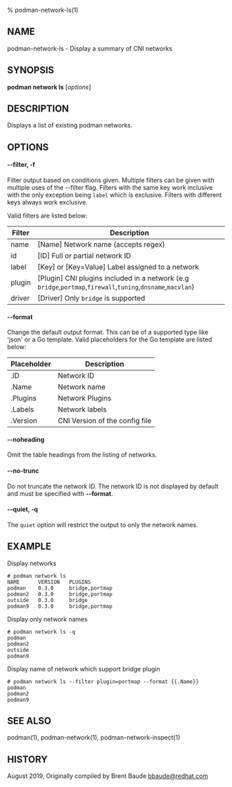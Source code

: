% podman-network-ls(1)

## NAME
podman\-network\-ls - Display a summary of CNI networks

## SYNOPSIS
**podman network ls**  [*options*]

## DESCRIPTION
Displays a list of existing podman networks.

## OPTIONS
#### **--filter**, **-f**

Filter output based on conditions given.
Multiple filters can be given with multiple uses of the --filter flag.
Filters with the same key work inclusive with the only exception being
`label` which is exclusive. Filters with different keys always work exclusive.

Valid filters are listed below:

| **Filter** | **Description**                                                                       |
| ---------- | ------------------------------------------------------------------------------------- |
| name       | [Name] Network name (accepts regex)                                                   |
| id         | [ID] Full or partial network ID                                                       |
| label      | [Key] or [Key=Value] Label assigned to a network                                      |
| plugin     | [Plugin] CNI plugins included in a network (e.g `bridge`,`portmap`,`firewall`,`tuning`,`dnsname`,`macvlan`) |
| driver     | [Driver] Only `bridge` is supported                                                   |

#### **--format**

Change the default output format.  This can be of a supported type like 'json'
or a Go template.
Valid placeholders for the Go template are listed below:

| **Placeholder** | **Description**                 |
| --------------- | --------------------------------|
| .ID             | Network ID                      |
| .Name           | Network name                    |
| .Plugins        | Network Plugins                 |
| .Labels         | Network labels                  |
| .Version        | CNI Version of the config file	|

#### **--noheading**

Omit the table headings from the listing of networks.

#### **--no-trunc**

Do not truncate the network ID. The network ID is not displayed by default and must be specified with **--format**.

#### **--quiet**, **-q**

The `quiet` option will restrict the output to only the network names.

## EXAMPLE

Display networks

```
# podman network ls
NAME      VERSION   PLUGINS
podman    0.3.0     bridge,portmap
podman2   0.3.0     bridge,portmap
outside   0.3.0     bridge
podman9   0.3.0     bridge,portmap
```

Display only network names
```
# podman network ls -q
podman
podman2
outside
podman9
```

Display name of network which support bridge plugin
```
# podman network ls --filter plugin=portmap --format {{.Name}}
podman
podman2
podman9
```

## SEE ALSO
podman(1), podman-network(1), podman-network-inspect(1)

## HISTORY
August 2019, Originally compiled by Brent Baude <bbaude@redhat.com>
